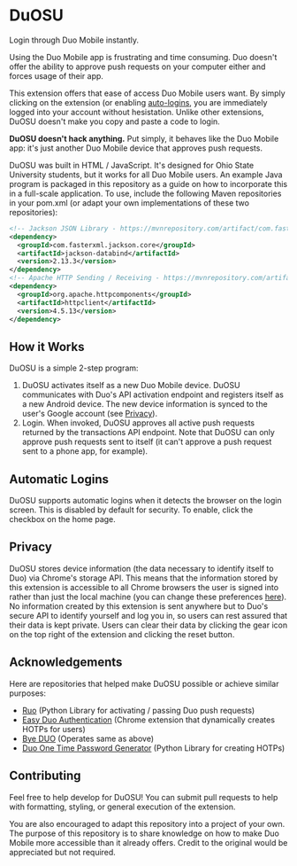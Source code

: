 # DuOSU
Login through Duo Mobile instantly.

Using the Duo Mobile app is frustrating and time consuming. Duo doesn't offer the ability to approve push requests on your computer either and forces usage of their app.

This extension offers that ease of access Duo Mobile users want. By simply clicking on the extension (or enabling [auto-logins](#automatic-login-feature), you are immediately logged into your account without hesistation. Unlike other extensions, DuOSU doesn't make you copy and paste a code to login.

**DuOSU doesn't hack anything.** Put simply, it behaves like the Duo Mobile app: it's just another Duo Mobile device that approves push requests.

DuOSU was built in HTML / JavaScript. It's designed for Ohio State University students, but it works for all Duo Mobile users. An example Java program is packaged in this repository as a guide on how to incorporate this in a full-scale application. To use, include the following Maven repositories in your pom.xml (or adapt your own implementations of these two repositories):

```xml
<!-- Jackson JSON Library - https://mvnrepository.com/artifact/com.fasterxml.jackson.core/jackson-core -->
<dependency>
  <groupId>com.fasterxml.jackson.core</groupId>
  <artifactId>jackson-databind</artifactId>
  <version>2.13.3</version>
</dependency>
<!-- Apache HTTP Sending / Receiving - https://mvnrepository.com/artifact/org.apache.httpcomponents/httpclient -->
<dependency>
  <groupId>org.apache.httpcomponents</groupId>
  <artifactId>httpclient</artifactId>
  <version>4.5.13</version>
</dependency>
```

How it Works
------------
DuOSU is a simple 2-step program:

1. DuOSU activates itself as a new Duo Mobile device. DuOSU communicates with Duo's API activation endpoint and registers itself as a new Android device. The new device information is synced to the user's Google account (see [Privacy](#privacy)).
2. Login. When invoked, DuOSU approves all active push requests returned by the transactions API endpoint. Note that DuOSU can only approve push requests sent to itself (it can't approve a push request sent to a phone app, for example).

Automatic Logins
----------------
DuOSU supports automatic logins when it detects the browser on the login screen. This is disabled by default for security. To enable, click the checkbox on the home page.

Privacy
-------
DuOSU stores device information (the data necessary to identify itself to Duo) via Chrome's storage API. This means that the information stored by this extension is accessible to all Chrome browsers the user is signed into rather than just the local machine (you can change these preferences [here](https://support.google.com/chromebook/answer/2914794?hl=en)). No information created by this extension is sent anywhere but to Duo's secure API to identify yourself and log you in, so users can rest assured that their data is kept private. Users can clear their data by clicking the gear icon on the top right of the extension and clicking the reset button.

Acknowledgements
----------------
Here are repositories that helped make DuOSU possible or achieve similar purposes:

- [Ruo](https://github.com/falsidge/ruo) (Python Library for activating / passing Duo push requests)
- [Easy Duo Authentication](https://github.com/SparkShen02/Easy-Duo-Authentication) (Chrome extension that dynamically creates HOTPs for users)
- [Bye DUO](https://github.com/yuchenliu15/bye-duo/blob/master/backend/server.py) (Operates same as above)
- [Duo One Time Password Generator](https://github.com/revalo/duo-bypass) (Python Library for creating HOTPs)

Contributing
------------
Feel free to help develop for DuOSU! You can submit pull requests to help with formatting, styling, or general execution of the extension.

You are also encouraged to adapt this repository into a project of your own. The purpose of this repository is to share knowledge on how to make Duo Mobile more accessible than it already offers. Credit to the original would be appreciated but not required.
